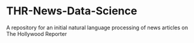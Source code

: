# THR-News-Data-Science
A repository for an initial natural language processing of news articles on The Hollywood Reporter
